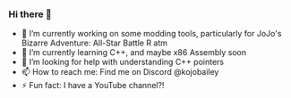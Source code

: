### Hi there 👋

- 🔭 I’m currently working on some modding tools, particularly for JoJo's Bizarre Adventure: All-Star Battle R atm
- 🌱 I’m currently learning C++, and maybe x86 Assembly soon
- 🤔 I’m looking for help with understanding C++ pointers
- 📫 How to reach me: Find me on Discord @kojobailey
- ⚡ Fun fact: I have a YouTube channel?!
